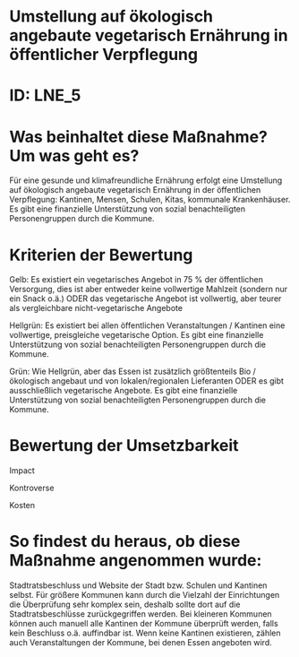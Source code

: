 # Umstellung auf ökologisch angebaute vegetarisch Ernährung in öffentlicher Verpflegung
# ID: LNE_5
# Was beinhaltet diese Maßnahme? Um was geht es?

Für eine gesunde und klimafreundliche Ernährung erfolgt eine Umstellung auf ökologisch angebaute vegetarisch Ernährung in der öffentlichen Verpflegung: Kantinen, Mensen, Schulen, Kitas, kommunale Krankenhäuser.
Es gibt eine finanzielle Unterstützung von sozial benachteiligten Personengruppen durch die Kommune.

# Kriterien der Bewertung

Gelb: Es existiert ein vegetarisches Angebot in 75 % der öffentlichen Versorgung, dies ist aber entweder keine vollwertige Mahlzeit (sondern nur ein Snack o.ä.) ODER das vegetarische Angebot ist vollwertig, aber teurer als vergleichbare nicht-vegetarische Angebote

Hellgrün: Es existiert bei allen öffentlichen Veranstaltungen / Kantinen eine vollwertige, preisgleiche vegetarische Option. Es gibt eine finanzielle Unterstützung von sozial benachteiligten Personengruppen durch die Kommune.

Grün: Wie Hellgrün, aber das Essen ist zusätzlich größtenteils Bio / ökologisch angebaut und von lokalen/regionalen Lieferanten ODER es gibt ausschließlich vegetarische Angebote. Es gibt eine finanzielle Unterstützung von sozial benachteiligten Personengruppen durch die Kommune.

# Bewertung der Umsetzbarkeit

Impact

Kontroverse

Kosten

# So findest du heraus, ob diese Maßnahme angenommen wurde:
Stadtratsbeschluss und Website der Stadt bzw. Schulen und Kantinen selbst. Für größere Kommunen kann durch die Vielzahl der Einrichtungen die Überprüfung sehr komplex sein, deshalb sollte dort auf die Stadtratsbeschlüsse zurückgegriffen werden. Bei kleineren Kommunen können auch manuell alle Kantinen der Kommune überprüft werden, falls kein Beschluss o.ä. auffindbar ist. Wenn keine Kantinen existieren, zählen auch Veranstaltungen der Kommune, bei denen Essen angeboten wird.
